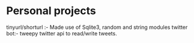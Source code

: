 # Personal projects
tinyurl/shorturl :- Made use of Sqlite3, random and string modules 
twitter bot:- tweepy twitter api to read/write tweets.
